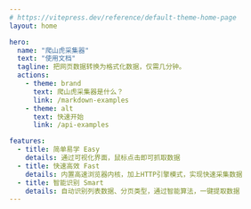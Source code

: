 ```yaml
---
# https://vitepress.dev/reference/default-theme-home-page
layout: home

hero:
  name: "爬山虎采集器"
  text: "使用文档"
  tagline: 把网页数据转换为格式化数据，仅需几分钟。
  actions:
    - theme: brand
      text: 爬山虎采集器是什么？
      link: /markdown-examples
    - theme: alt
      text: 快速开始
      link: /api-examples

features:
  - title: 简单易学 Easy
    details: 通过可视化界面，鼠标点击即可抓取数据
  - title: 快速高效 Fast
    details: 内置高速浏览器内核，加上HTTP引擎模式，实现快速采集数据 
  - title: 智能识别 Smart
    details: 自动识别列表数据、分页类型，通过智能算法，一键提取数据
---
```


